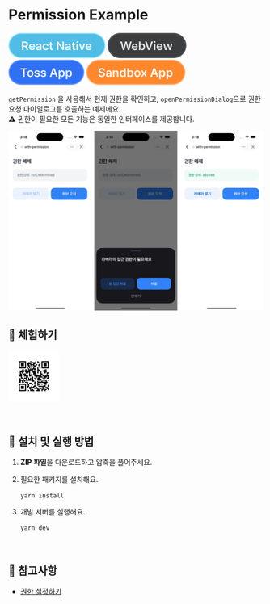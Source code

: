 # Permission Example

![React Native](../assets/tags/tag-react-native.svg)
![WebView](../assets/tags/tag-webview.svg)
![Toss App](../assets/tags/tag-toss-app.svg)
![Sandbox App](../assets/tags/tag-sandbox-app.svg)

`getPermission` 을 사용해서 현재 권한을 확인하고, `openPermissionDialog`으로 권한 요청 다이얼로그를 호출하는 예제에요.  
⚠️ 권한이 필요한 모든 기능은 동일한 인터페이스를 제공합니다.

<img src="../assets/examples/with-permission-example-image.png" ait="example image" width="1010px" />

<br />

## 📲 체험하기

<img src="../assets/qr-codes/with-permission-qr-code.svg" ait="qr code" width="100px" />&nbsp;

<br />

## 🚀 설치 및 실행 방법

1. **ZIP 파일**을 다운로드하고 압축을 풀어주세요.

2. 필요한 패키지를 설치해요.

   ```
   yarn install
   ```

3. 개발 서버를 실행해요.

   ```
   yarn dev
   ```

<br />

## 📌 참고사항

- [권한 설정하기](https://developers-apps-in-toss.toss.im/bedrock/reference/framework/%EA%B6%8C%ED%95%9C/permission.html)
